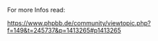 For more Infos read: 

https://www.phpbb.de/community/viewtopic.php?f=149&t=245737&p=1413265#p1413265
